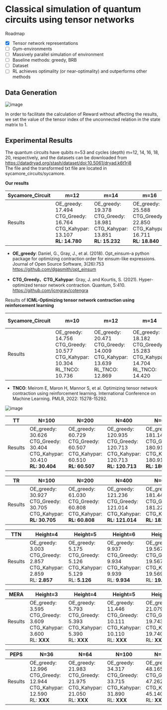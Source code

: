 # Classical simulation of quantum circuits using tensor networks

Roadmap
- [x] Tensor network representations
- [ ] Gym-environments
- [ ] Massively parallel simulation of environment
- [ ] Baseline methods: greedy, BRB
- [ ] Dataset
- [ ] RL achieves optimality (or near-optimality) and outperforms other methods

## Data Generation

![image](https://user-images.githubusercontent.com/75991833/218404111-e23e9e9b-c2ac-4648-aa04-9a7208fa7693.png)

In order to facilitate the calculation of Reward without affecting the results, we set the value of the tensor index of the unconnected relation in the state matrix to 1.

## Experimental Results

The quantum circuits have qubits n=53 and cycles (depth) m=12, 14, 16, 18, 20, respectively, and the datasets can be downloaded from https://datadryad.org/stash/dataset/doi:10.5061/dryad.k6t1rj8                                                                                                                                          
The file and the transformed txt file are located in sycamore_circuits/sycamore.

**Our results**

|Sycamore_Circuit|m=12|m=14|m=16|m=18|m=20|
|-------|------- | -----|------ |------ |------ |
|Results|OE_greedy: 17.494<br>CTG_Greedy: 16.764<br>CTG_Kahypar: 13.107<br>**RL: 14.780**|OE_greedy: 19.378<br>CTG_Greedy: 18.981<br>CTG_Kahypar: 13.851<br>**RL: 15.232**|OE_greedy: 25.588<br>CTG_Greedy: 22.850<br>CTG_Kahypar: 16.711<br>**RL: 18.840**|OE_greedy: 26.492<br>CTG_Greedy: 23.269<br>CTG_Kahypar: 17.383<br>**RL: 18.858**|OE_greedy: 26.190<br>CTG_Greedy: 25.322<br>CTG_Kahypar: 18.525<br>**RL: 18.947**|

- **OE_greedy**: Daniel, G., Gray, J., et al. (2018). Opt\_einsum-a python package for optimizing contraction order for einsum-like expressions. Journal of Open Source Software, 3(26):753
https://github.com/dgasmith/opt_einsum

- **CTG_Greedy、CTG_Kahypar**: Gray, J. and Kourtis, S. (2021). Hyper-optimized tensor network contraction. Quantum, 5:410.
https://github.com/jcmgray/cotengra

Results of **ICML-Optimizing tensor network contraction using reinforcement learning**

|Sycamore_Circuit | m=10 | m=12|m=14|m=16 (Not-Giving)| m=18 (Not-Giving) | m=20 |
|-------| ----|------- | -----|------ |------ |------ |
|Results|OE_greedy: 14.756<br>CTG_Greedy: 10.577<br>CTG_Kahypar: 10.304<br>RL_TNCO: 10.736|OE_greedy: 20.471<br>CTG_Greedy: 14.009<br>CTG_Kahypar: 13.639<br>RL_TNCO: 12.869|OE_greedy: 18.182<br>CTG_Greedy: 15.283<br>CTG_Kahypar: 14.704<br>RL_TNCO: 14.420|OE_greedy: <br>CTG_Greedy: <br>CTG_Kahypar: <br>RL_TNCO: |OE_greedy: <br>CTG_Greedy: <br>CTG_Kahypar: <br>RL_TNCO: |OE_greedy: 31.310<br>CTG_Greedy: 18.934<br>CTG_Kahypar: 18.765<br>RL_TNCO: 18.544|

- **TNCO**: Meirom E, Maron H, Mannor S, et al. Optimizing tensor network contraction using reinforcement learning. International Conference on Machine Learning. PMLR, 2022: 15278-15292.

![image](https://user-images.githubusercontent.com/75991833/227595309-a341713d-0247-4f3b-a12b-d94ac74af351.png)


|TT|N=100|N=200|N=400|N=600|N=800|N=1000|N=1500|N=2000|
|------- | ----|------- |----|------- | -----|------ | -----|------ |
|Results|OE_greedy: 30.626<br>CTG_Greedy: 30.404<br>CTG_Kahypar: 30.410<br>**RL: 30.404**|OE_greedy: 60.729<br>CTG_Greedy: 60.507<br>CTG_Kahypar: 60.510<br>**RL: 60.507**|OE_greedy: 120.935<br>CTG_Greedy: 120.713<br>CTG_Kahypar: 120.713<br>**RL: 120.713**|OE_greedy:  181.141<br>CTG_Greedy: 180.919<br>CTG_Kahypar: 180.919<br>**RL: 180.919**|OE_greedy: 241.347<br>CTG_Greedy: 241.125<br>CTG_Kahypar: 241.129<br>**RL: 241.125**|OE_greedy: 301.553<br>CTG_Greedy: 301.331<br>CTG_Kahypar: 301.331<br>**RL: 301.331**|OE_greedy: N<br>CTG_Greedy: N<br>CTG_Kahypar: 451.849<br>**RL: 451.846**|OE_greedy: N<br>CTG_Greedy: N<br>CTG_Kahypar: 602.361<br>**RL: 602.361**|

|TR|N=100|N=200|N=400|N=600|N=800|N=1000|N=1500|N=2000|
|-------| -----|------| ----|------- | -----|------ | -----|------ |
|Results|OE_greedy: 30.927<br>CTG_Greedy: 30.705<br>CTG_Kahypar: <br>**RL: 30.705**|OE_greedy: 61.030<br>CTG_Greedy: 60.808<br>CTG_Kahypar: <br>**RL: 60.808**|OE_greedy: 121.236<br>CTG_Greedy: 121.014<br>CTG_Kahypar: <br>**RL: 121.014**|OE_greedy: 181.442<br>CTG_Greedy: 181.220<br>CTG_Kahypar: <br>**RL: 181.220**|OE_greedy: 241.648<br>CTG_Greedy: 241.426<br>CTG_Kahypar: <br>**RL: 241.426**|OE_greedy: 301.854<br>CTG_Greedy: 301.632<br>CTG_Kahypar: <br>**RL: 301.632**|OE_greedy: <br>CTG_Greedy: <br>CTG_Kahypar: <br>**RL: 452.147**|OE_greedy: <br>CTG_Greedy: <br>CTG_Kahypar: <br>**RL: 602.662**|



|TTN|Height=4|Height=5|Height=6|Height=7|Height=8|Height=9|Height=10|Height=11|
|-------| ----|------- | -----|------ |------ |------ |------ |------ |
|Results|OE_greedy: 3.003<br>CTG_Greedy: 2.857<br>CTG_Kahypar: 2.859<br>RL: **2.857**|OE_greedy: 5.175<br>CTG_Greedy: 5.126<br>CTG_Kahypar: 5.129<br>RL: **5.126**|OE_greedy: 9.937<br>CTG_Greedy: 9.934<br>CTG_Kahypar: 9.939<br>RL: **9.934**|OE_greedy: 19.567<br>CTG_Greedy: 19.567<br>CTG_Kahypar: 19.569<br>RL: **19.567**|OE_greedy: 38.833<br>CTG_Greedy: 38.833<br>CTG_Kahypar: 38.833<br>RL: **38.833**|OE_greedy: 77.365<br>CTG_Greedy: 77.365<br>CTG_Kahypar: 77.369<br>RL: **77.365**|OE_greedy: 154.428<br>CTG_Greedy: 154.428<br>CTG_Kahypar: 154.429<br>RL: **154.428**|OE_greedy: N<br>CTG_Greedy: N<br>CTG_Kahypar: 308.559<br>RL: **308.556**|



|MERA|Height=3|Height=4|Height=5|Height=6|Height=7|Height=8|Height=9|Height=10|
|-------| ----|------- | -----|------ |------ |------ |------ |------ |
|Results|OE_greedy: 3.595<br>CTG_Greedy: 3.609<br>CTG_Kahypar: 3.600<br>RL: **XXX**|OE_greedy: 5.793<br>CTG_Greedy: 5.393<br>CTG_Kahypar: 5.390<br>RL: **XXX**|OE_greedy: 11.446<br>CTG_Greedy: 10.111<br>CTG_Kahypar: 10.110<br>RL: **XXX**|OE_greedy: 21.079<br>CTG_Greedy: 19.743<br>CTG_Kahypar: 19.740<br>RL: **XXX**|OE_greedy: 39.009<br>CTG_Greedy: 39.009<br>CTG_Kahypar: 39.010<br>RL: **XXX**|OE_greedy: 77.541<br>CTG_Greedy: 77.541<br>CTG_Kahypar: 77.540<br>RL: **XXX**|OE_greedy: 154.604<br>CTG_Greedy: 154.604<br>CTG_Kahypar: 154.600<br>RL: **XXX**|OE_greedy: N<br>CTG_Greedy: N<br>CTG_Kahypar: 308.730<br>RL: **XXX**|

|PEPS|N=36|N=64|N=100|N=144|N=196|N=256|
|-------| ----|------- | -----|------ |------ |------ |
|Results|OE_greedy: 12.996<br>CTG_Greedy: 12.944<br>CTG_Kahypar: 12.590<br>RL: **XXX**|OE_greedy: 21.983<br>CTG_Greedy: 21.975<br>CTG_Kahypar: 21.050<br>RL: **XXX**|OE_greedy: 34.317<br>CTG_Greedy: 33.715<br>CTG_Kahypar: 31.890<br>RL: **XXX**|OE_greedy: 48.165<br>CTG_Greedy: 47.262<br>CTG_Kahypar: 45.140<br>RL: **XXX**|OE_greedy: 64.420<br>CTG_Greedy: 64.420<br>CTG_Kahypar: 60.790<br>RL: **XXX**|OE_greedy: 83.084<br>CTG_Greedy: 82.783<br>CTG_Kahypar: 78.850<br>RL: **XXX**|


